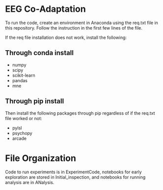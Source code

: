 # EEG Co-Adaptation
To run the code, create an environment in Anaconda using the req.txt file in this repository. Follow the instruction in the first few lines of the file.

If the req file installation does not work, install the following:
## Through conda install
- numpy
- scipy
- scikit-learn
- pandas
- mne

## Through pip install
Then install the following packages through pip regardless of if the req.txt file worked or not:
- pylsl
- psychopy
- arcade

# File Organization
Code to run experiments is in ExperimentCode, notebooks for early exploration are stored in Initial_inspection, and notebooks for running analysis are in ANalysis.
